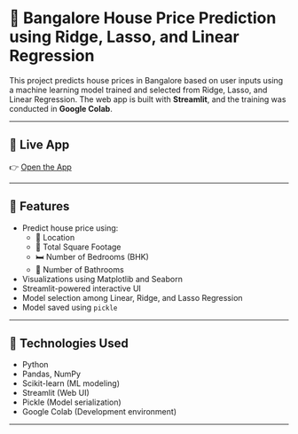 # 🏡 Bangalore House Price Prediction using Ridge, Lasso, and Linear Regression

This project predicts house prices in Bangalore based on user inputs using a machine learning model trained and selected from Ridge, Lasso, and Linear Regression. The web app is built with **Streamlit**, and the training was conducted in **Google Colab**.

---

## 🚀 Live App

👉 [Open the App](https://bangluruhousepriceprediction-9ankjinfvsxqjwjxbmw377.streamlit.app/)  

---

## 📌 Features

- Predict house price using:
  - 📍 Location
  - 📐 Total Square Footage
  - 🛏️ Number of Bedrooms (BHK)
  - 🛁 Number of Bathrooms
- Visualizations using Matplotlib and Seaborn
- Streamlit-powered interactive UI
- Model selection among Linear, Ridge, and Lasso Regression
- Model saved using `pickle`

---

## 🧰 Technologies Used

- Python
- Pandas, NumPy
- Scikit-learn (ML modeling)
- Streamlit (Web UI)
- Pickle (Model serialization)
- Google Colab (Development environment)

---


